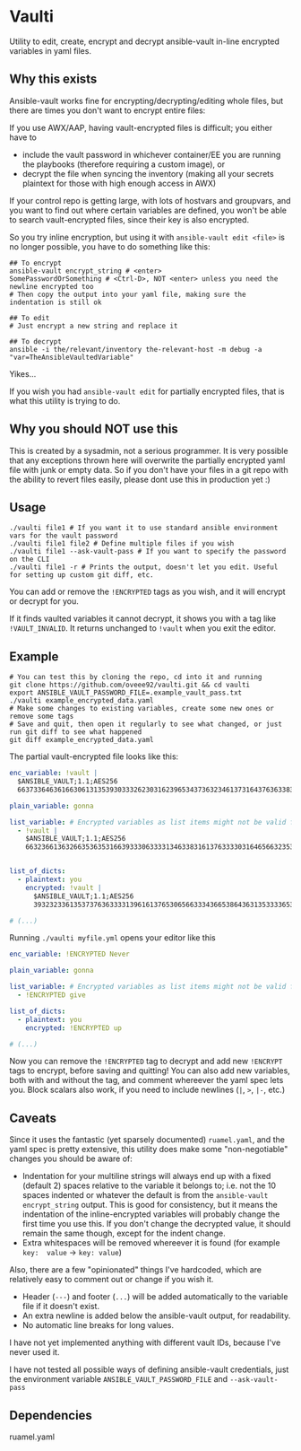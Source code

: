 # Vaulti

Utility to edit, create, encrypt and decrypt ansible-vault in-line encrypted variables in yaml files.

## Why this exists

Ansible-vault works fine for encrypting/decrypting/editing whole files, but there are times you don't want to encrypt entire files:

If you use AWX/AAP, having vault-encrypted files is difficult; you either have to
- include the vault password in whichever container/EE you are running the playbooks (therefore requiring a custom image), or
- decrypt the file when syncing the inventory (making all your secrets plaintext for those with high enough access in AWX)

If your control repo is getting large, with lots of hostvars and groupvars, and you want to find out where certain variables are defined,
you won't be able to search vault-encrypted files, since their key is also encrypted.

So you try inline encryption, but using it with `ansible-vault edit <file>` is no longer possible, you have to do something like this:

```shell
## To encrypt
ansible-vault encrypt_string # <enter>
SomePasswordOrSomething # <Ctrl-D>, NOT <enter> unless you need the newline encrypted too
# Then copy the output into your yaml file, making sure the indentation is still ok

## To edit
# Just encrypt a new string and replace it

## To decrypt
ansible -i the/relevant/inventory the-relevant-host -m debug -a "var=TheAnsibleVaultedVariable"
```

Yikes...

If you wish you had `ansible-vault edit` for partially encrypted files, that is what this utility is trying to do.

## Why you should NOT use this

This is created by a sysadmin, not a serious programmer. It is very possible that any exceptions thrown here will overwrite the partially encrypted yaml file with junk or empty data.
So if you don't have your files in a git repo with the ability to revert files easily, please dont use this in production yet :)

## Usage

```shell
./vaulti file1 # If you want it to use standard ansible environment vars for the vault password
./vaulti file1 file2 # Define multiple files if you wish
./vaulti file1 --ask-vault-pass # If you want to specify the password on the CLI
./vaulti file1 -r # Prints the output, doesn't let you edit. Useful for setting up custom git diff, etc.
```

You can add or remove the `!ENCRYPTED` tags as you wish, and it will encrypt or decrypt for you.

If it finds vaulted variables it cannot decrypt, it shows you with a tag like `!VAULT_INVALID`. It returns unchanged to `!vault` when you exit the editor.

## Example

```shell
# You can test this by cloning the repo, cd into it and running
git clone https://github.com/oveee92/vaulti.git && cd vaulti
export ANSIBLE_VAULT_PASSWORD_FILE=.example_vault_pass.txt
./vaulti example_encrypted_data.yaml
# Make some changes to existing variables, create some new ones or remove some tags
# Save and quit, then open it regularly to see what changed, or just run git diff to see what happened
git diff example_encrypted_data.yaml
```

The partial vault-encrypted file looks like this:

```yaml
enc_variable: !vault |
  $ANSIBLE_VAULT;1.1;AES256
  66373364636166306131353930333262303162396534373632346137316437636338333431616...

plain_variable: gonna

list_variable: # Encrypted variables as list items might not be valid for ansible though
  - !vault |
    $ANSIBLE_VAULT;1.1;AES256
    66323661363266353635316639333063333134633831613763333031646566323531393238353...


list_of_dicts:
  - plaintext: you
    encrypted: !vault |
      $ANSIBLE_VAULT;1.1;AES256
      39323233613537376363333139616137653065663334366538643631353333653833666163663...

# (...)
```

Running `./vaulti myfile.yml` opens your editor like this

```yaml
enc_variable: !ENCRYPTED Never

plain_variable: gonna

list_variable: # Encrypted variables as list items might not be valid for ansible though
  - !ENCRYPTED give

list_of_dicts:
  - plaintext: you
    encrypted: !ENCRYPTED up

# (...)
```

Now you can remove the `!ENCRYPTED` tag to decrypt and add new `!ENCRYPT` tags to encrypt, before saving and quitting!
You can also add new variables, both with and without the tag, and comment whereever the yaml spec lets you.
Block scalars also work, if you need to include newlines (`|`, `>`, `|-`, etc.)

## Caveats

Since it uses the fantastic (yet sparsely documented) `ruamel.yaml`, and the yaml spec is pretty extensive, this utility does make some "non-negotiable" changes you should be aware of:

- Indentation for your multiline strings will always end up with a fixed (default 2) spaces relative to the variable it belongs to;
  i.e. not the 10 spaces indented or whatever the default is from the `ansible-vault encrypt_string` output. This is good for consistency, but it means the indentation
  of the inline-encrypted variables will probably change the first time you use this. If you don't change the decrypted value, it should remain the same though, except for the indent change.
- Extra whitespaces will be removed whereever it is found (for example `key:  value` -> `key: value`)

Also, there are a few "opinionated" things I've hardcoded, which are relatively easy to comment out or change if you wish it.

- Header (`---`) and footer (`...`) will be added automatically to the variable file if it doesn't exist.
- An extra newline is added below the ansible-vault output, for readability.
- No automatic line breaks for long values.

I have not yet implemented anything with different vault IDs, because I've never used it.

I have not tested all possible ways of defining ansible-vault credentials, just the environment variable `ANSIBLE_VAULT_PASSWORD_FILE` and `--ask-vault-pass`

## Dependencies

ruamel.yaml 
